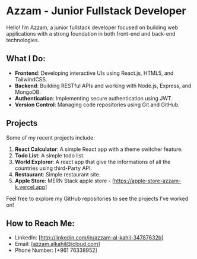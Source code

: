 # Azzam - Junior Fullstack Developer

Hello! I’m Azzam, a junior fullstack developer focused on building web applications with a strong foundation in both front-end and back-end technologies.

## What I Do:
- **Frontend**: Developing interactive UIs using React.js, HTML5, and TailwindCSS.
- **Backend**: Building RESTful APIs and working with Node.js, Express, and MongoDB.
- **Authentication**: Implementing secure authentication using JWT.
- **Version Control**: Managing code repositories using Git and GitHub.

## Projects
Some of my recent projects include:

1. **React Calculator**: A simple React app with a theme switcher feature.
2. **Todo List**: A simple todo list.
3. **World Explorer**: A react app that give the informations of all the countries using third-Party API.
4. **Restaurant**: Simple restaurant site.
5. **Apple Store**: MERN Stack apple store - [https://apple-store-azzam-k.vercel.app]

Feel free to explore my GitHub repositories to see the projects I've worked on!

## How to Reach Me:
- LinkedIn: [http://linkedin.com/in/azzam-al-kahil-34787632b]
- Email: [azzam.alkahil@icloud.com]
- Phone Number: [+961 76338952]
